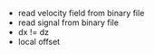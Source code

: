   <!--- solve wave equation-->
  <!--- add taper-->
  <!--- save time snaps to binary file-->
  <!--- get a better taper-->
  <!--- generate synthetic data-->
  <!--- make reverse propagation-->
  <!--- image condition-->
  <!--- subtract direct wave from seismogram before reverse propagation-->
  <!--- create a module wave equation solving and related stuff-->
  <!--- create specific code for propagation w/wo saving-->
  - read velocity field from binary file
  - read signal from binary file
  - dx != dz
  - local offset
  <!--- checar como usa madagascar no julia: tristemente, ainda não tem-->
